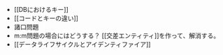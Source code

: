 - [[DBにおけるキー]]
- [[コードとキーの違い]]
- 諸口問題
- m:m問題の場合にはどうする？
  [[交差エンティティ]]を作って、解消する。
- [[データライフサイクルとアイデンティファイア]]